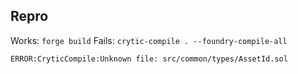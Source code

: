 ## Repro

Works: `forge build`
Fails: `crytic-compile . --foundry-compile-all`
```
ERROR:CryticCompile:Unknown file: src/common/types/AssetId.sol
```
